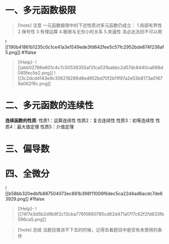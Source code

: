# 一、多元函数极限
>[!note] 注意
>一元函数极限中的下述性质对多元函数仍成立：
>1.局部有界性
>2.保号性
>3.有理运算
>4.极限与无穷小的关系
>5.夹逼性
>洛必达法则不可以用

![[190b41861b1235c0c1ce41a3e1549ede3fd642fee5c57fc2952bde874f236af5.png]]
#1false 
>[!Help]-
>![[abb02786e601c4c7c50536355af31ca531babbc2d57dc8440ca688d085fec5e2.png]]
>![[3c2dcd4143e9c356218289d8ed952bd70f2b11f97a2e53b8173a01679a062f9c.png]]

# 二、多元函数的连续性

**连续函数的性质**:
性质1：运算连续性
性质2：复合连续性
性质3：初等连续性
性质4：最大值定理
性质5：介值定理
# 三、偏导数


# 四、全微分

![[b58bb320edbfb887504073ec881b398f11006f6dec5ca22d4ad6acdc7de63929.png]]
#1false 
>[!Help]-
>![[74f7e3d5b2d9b8f2c13cba776f0890785cd62d471a17f7c62f2fd833fb596ca5.png]]

>[!note] 总结
>当题目推进不下去的时候，记得去看题目中是否有未使用的条件


